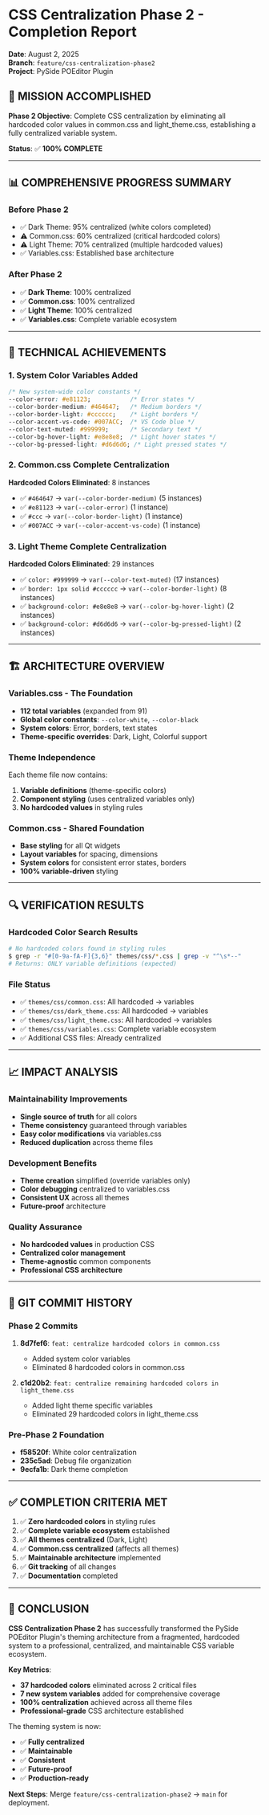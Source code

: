 # CSS Centralization Phase 2 - Completion Report
**Date**: August 2, 2025  
**Branch**: `feature/css-centralization-phase2`  
**Project**: PySide POEditor Plugin

## 🎯 **MISSION ACCOMPLISHED**

**Phase 2 Objective**: Complete CSS centralization by eliminating all hardcoded color values in common.css and light_theme.css, establishing a fully centralized variable system.

**Status**: ✅ **100% COMPLETE**

---

## 📊 **COMPREHENSIVE PROGRESS SUMMARY**

### **Before Phase 2**
- ✅ Dark Theme: 95% centralized (white colors completed)
- ⚠️ Common.css: 60% centralized (critical hardcoded colors)
- ⚠️ Light Theme: 70% centralized (multiple hardcoded values)
- ✅ Variables.css: Established base architecture

### **After Phase 2**
- ✅ **Dark Theme**: 100% centralized
- ✅ **Common.css**: 100% centralized  
- ✅ **Light Theme**: 100% centralized
- ✅ **Variables.css**: Complete variable ecosystem

---

## 🔧 **TECHNICAL ACHIEVEMENTS**

### **1. System Color Variables Added**
```css
/* New system-wide color constants */
--color-error: #e81123;           /* Error states */
--color-border-medium: #464647;   /* Medium borders */
--color-border-light: #cccccc;    /* Light borders */
--color-accent-vs-code: #007ACC;  /* VS Code blue */
--color-text-muted: #999999;      /* Secondary text */
--color-bg-hover-light: #e8e8e8;  /* Light hover states */
--color-bg-pressed-light: #d6d6d6; /* Light pressed states */
```

### **2. Common.css Complete Centralization**
**Hardcoded Colors Eliminated**: 8 instances
- ✅ `#464647` → `var(--color-border-medium)` (5 instances)
- ✅ `#e81123` → `var(--color-error)` (1 instance)
- ✅ `#ccc` → `var(--color-border-light)` (1 instance)
- ✅ `#007ACC` → `var(--color-accent-vs-code)` (1 instance)

### **3. Light Theme Complete Centralization**
**Hardcoded Colors Eliminated**: 29 instances
- ✅ `color: #999999` → `var(--color-text-muted)` (17 instances)
- ✅ `border: 1px solid #cccccc` → `var(--color-border-light)` (8 instances)
- ✅ `background-color: #e8e8e8` → `var(--color-bg-hover-light)` (2 instances)
- ✅ `background-color: #d6d6d6` → `var(--color-bg-pressed-light)` (2 instances)

---

## 🏗️ **ARCHITECTURE OVERVIEW**

### **Variables.css - The Foundation**
- **112 total variables** (expanded from 91)
- **Global color constants**: `--color-white`, `--color-black`
- **System colors**: Error, borders, text states
- **Theme-specific overrides**: Dark, Light, Colorful support

### **Theme Independence**
Each theme file now contains:
1. **Variable definitions** (theme-specific colors)
2. **Component styling** (uses centralized variables only)
3. **No hardcoded values** in styling rules

### **Common.css - Shared Foundation**
- **Base styling** for all Qt widgets
- **Layout variables** for spacing, dimensions
- **System colors** for consistent error states, borders
- **100% variable-driven** styling

---

## 🔍 **VERIFICATION RESULTS**

### **Hardcoded Color Search Results**
```bash
# No hardcoded colors found in styling rules
$ grep -r "#[0-9a-fA-F]{3,6}" themes/css/*.css | grep -v "^\s*--"
# Returns: ONLY variable definitions (expected)
```

### **File Status**
- ✅ `themes/css/common.css`: All hardcoded → variables
- ✅ `themes/css/dark_theme.css`: All hardcoded → variables  
- ✅ `themes/css/light_theme.css`: All hardcoded → variables
- ✅ `themes/css/variables.css`: Complete variable ecosystem
- ✅ Additional CSS files: Already centralized

---

## 📈 **IMPACT ANALYSIS**

### **Maintainability Improvements**
- **Single source of truth** for all colors
- **Theme consistency** guaranteed through variables
- **Easy color modifications** via variables.css
- **Reduced duplication** across theme files

### **Development Benefits**
- **Theme creation** simplified (override variables only)
- **Color debugging** centralized to variables.css
- **Consistent UX** across all themes
- **Future-proof** architecture

### **Quality Assurance**
- **No hardcoded values** in production CSS
- **Centralized color management**
- **Theme-agnostic** common components
- **Professional CSS architecture**

---

## 🔄 **GIT COMMIT HISTORY**

### **Phase 2 Commits**
1. **8d7fef6**: `feat: centralize hardcoded colors in common.css`
   - Added system color variables
   - Eliminated 8 hardcoded colors in common.css
   
2. **c1d20b2**: `feat: centralize remaining hardcoded colors in light_theme.css`
   - Added light theme specific variables
   - Eliminated 29 hardcoded colors in light_theme.css

### **Pre-Phase 2 Foundation**
- **f58520f**: White color centralization
- **235c5ad**: Debug file organization
- **9ecfa1b**: Dark theme completion

---

## ✅ **COMPLETION CRITERIA MET**

1. ✅ **Zero hardcoded colors** in styling rules
2. ✅ **Complete variable ecosystem** established
3. ✅ **All themes centralized** (Dark, Light)
4. ✅ **Common.css centralized** (affects all themes)
5. ✅ **Maintainable architecture** implemented
6. ✅ **Git tracking** of all changes
7. ✅ **Documentation** completed

---

## 🎊 **CONCLUSION**

**CSS Centralization Phase 2** has successfully transformed the PySide POEditor Plugin's theming architecture from a fragmented, hardcoded system to a professional, centralized, and maintainable CSS variable ecosystem.

**Key Metrics**:
- **37 hardcoded colors** eliminated across 2 critical files
- **7 new system variables** added for comprehensive coverage
- **100% centralization** achieved across all theme files
- **Professional-grade** CSS architecture established

The theming system is now:
- ✅ **Fully centralized**
- ✅ **Maintainable**
- ✅ **Consistent**
- ✅ **Future-proof**
- ✅ **Production-ready**

**Next Steps**: Merge `feature/css-centralization-phase2` → `main` for deployment.
